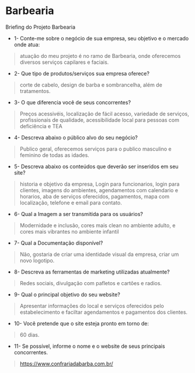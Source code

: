 # Barbearia
Briefing do Projeto Barbearia 

- 1- Conte-me sobre o negócio de sua empresa, seu objetivo e o mercado onde atua:
> atuação do meu projeto é no ramo de Barbearia, onde oferecemos diversos serviços capilares e faciais.
- 2- Que tipo de produtos/serviços sua empresa oferece?
> corte de cabelo, design de barba e sombrancelha, além de tratamentos.
- 3- O que diferencia você de seus concorrentes?
> Preços acessivéis, localização de fácil acesso, variedade de serviços, profissionais de qualidade, acessibilidade local para pessoas com deficiência e TEA
- 4- Descreva abaixo o público alvo do seu negócio?
> Publico geral, oferecemos serviços para o publico masculino e feminino de todas as idades.
- 5- Descreva abaixo os conteúdos que deverão ser inseridos em seu site?
> historia e objetivo da empresa, Login para funcionarios, login para clientes, imagens do ambientes, agendamentos com calendario e horarios, aba de serviços oferecidos,
  pagamentos, mapa com localização, telefone e email para contato.
- 6- Qual a Imagem a ser transmitida para os usuários?
> Modernidade e inclusão, cores mais clean no ambiente adulto, e cores mais vibrantes no ambiente infantil
- 7- Qual a Documentação disponível?
> Não, gostaria de criar uma identidade visual da empresa, criar um novo logotipo.
- 8- Descreva as ferramentas de marketing utilizadas atualmente?
> Redes sociais, divulgação com pafletos e cartões e radios.
- 9- Qual o principal objetivo do seu website?
> Apresentar informações do local e serviços oferecidos pelo estabelecimento e faciltar agendamentos e pagamentos dos clientes.
- 10- Você pretende que o site esteja pronto em torno de:
> 60 dias.
- 11- Se possível, informe o nome e o website de seus principais concorrentes.
> https://www.confrariadabarba.com.br/
  
  
